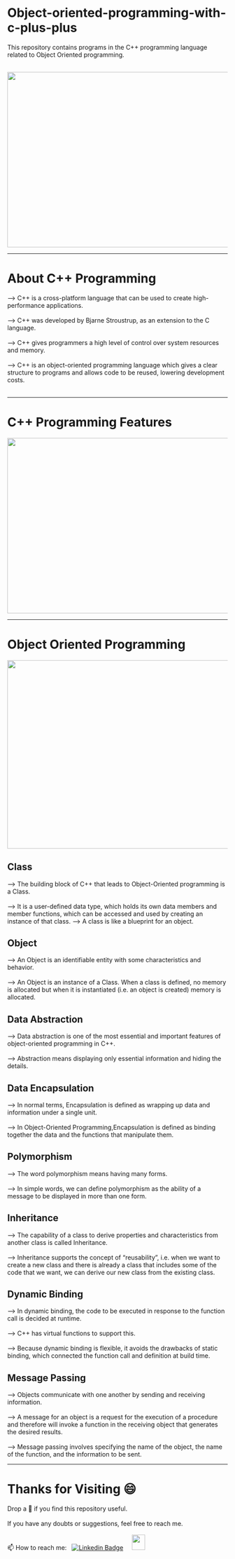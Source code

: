 # Object-oriented-programming-with-c-plus-plus
This repository contains programs in the C++ programming language related to Object Oriented programming.<br><br>

<img src = "https://github.com/madhurimarawat/Object-oriented-programming-with-c-plus-plus/assets/105432776/1284d625-f4b2-403d-ae65-220bc47ee950" height=400px width=650px>

---

<h1>About C++ Programming</h1>
--> C++ is a cross-platform language that can be used to create high-performance applications.<br><br>
--> C++ was developed by Bjarne Stroustrup, as an extension to the C language.<br><br>
--> C++ gives programmers a high level of control over system resources and memory.<br><br>
--> C++ is an object-oriented programming language which gives a clear structure to programs and allows code to be reused, lowering development costs.<br><br>

---

<h1>C++ Programming Features</h1>

<img src="https://github.com/madhurimarawat/Object-oriented-programming-with-c-plus-plus/assets/105432776/3062241f-9f30-4a81-a0bc-9627eaa39f5c" height=400 width=650>

---
<h1> Object Oriented Programming</h1>

<img src="https://github.com/madhurimarawat/Object-oriented-programming-with-c-plus-plus/assets/105432776/a5982638-92e3-4920-9b67-c0b60ff2ffd7" height=430 width=650>
<br>
<h2>Class</h2>
--> The building block of C++ that leads to Object-Oriented programming is a Class.<br><br>
--> It is a user-defined data type, which holds its own data members and member functions, which can be accessed and used by creating an instance of that class.
--> A class is like a blueprint for an object.<br>

<h2>Object</h2>
--> An Object is an identifiable entity with some characteristics and behavior.<br><br>
--> An Object is an instance of a Class. When a class is defined, no memory is allocated but when it is instantiated (i.e. an object is created) memory is allocated.<br>

<h2>Data Abstraction</h2>
--> Data abstraction is one of the most essential and important features of object-oriented programming in C++.<br><br>
--> Abstraction means displaying only essential information and hiding the details. <br>

<h2>Data Encapsulation</h2>
--> In normal terms, Encapsulation is defined as wrapping up data and information under a single unit. <br><br>
--> In Object-Oriented Programming,Encapsulation is defined as binding together the data and the functions that manipulate them.<br>

<h2>Polymorphism</h2>
--> The word polymorphism means having many forms. <br><br>
--> In simple words, we can define polymorphism as the ability of a message to be displayed in more than one form. <br>

<h2>Inheritance</h2>
--> The capability of a class to derive properties and characteristics from another class is called Inheritance.<br><br>
--> Inheritance supports the concept of “reusability”, i.e. when we want to create a new class and there is already a class that includes some of the code that we want, we can derive our new class from the existing class. <br>

<h2>Dynamic Binding</h2>
--> In dynamic binding, the code to be executed in response to the function call is decided at runtime.<br><br>
--> C++ has virtual functions to support this.<br><br>
--> Because dynamic binding is flexible, it avoids the drawbacks of static binding, which connected the function call and definition at build time.<br>

<h2>Message Passing</h2>
--> Objects communicate with one another by sending and receiving information.<br><br>
--> A message for an object is a request for the execution of a procedure and therefore will invoke a function in the receiving object that generates the desired results.<br><br>
--> Message passing involves specifying the name of the object, the name of the function, and the information to be sent.

---

# Thanks for Visiting 😄

Drop a 🌟 if you find this repository useful.<br><br>
If you have any doubts or suggestions, feel free to reach me.<br><br>
📫 How to reach me:  &nbsp; [![Linkedin Badge](https://img.shields.io/badge/-madhurima-blue?style=flat&logo=Linkedin&logoColor=white)](https://www.linkedin.com/in/madhurima-rawat/) &nbsp; &nbsp;
<a href ="mailto:rawatmadhurima@gmail.com"><img src="https://www.freepnglogos.com/uploads/arrow-with-e-mail-logo-png-7.png" height=35 width=30 > </a>
